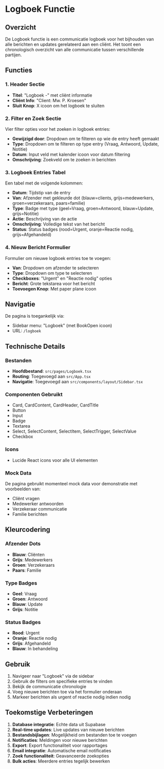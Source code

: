# Logboek Functie

## Overzicht
De Logboek functie is een communicatie logboek voor het bijhouden van alle berichten en updates gerelateerd aan een cliënt. Het toont een chronologisch overzicht van alle communicatie tussen verschillende partijen.

## Functies

### 1. Header Sectie
- **Titel**: "Logboek -" met cliënt informatie
- **Cliënt Info**: "Client: Mw. P. Kroesen"
- **Sluit Knop**: X icoon om het logboek te sluiten

### 2. Filter en Zoek Sectie
Vier filter opties voor het zoeken in logboek entries:
- **Gewijzigd door**: Dropdown om te filteren op wie de entry heeft gemaakt
- **Type**: Dropdown om te filteren op type entry (Vraag, Antwoord, Update, Notitie)
- **Datum**: Input veld met kalender icoon voor datum filtering
- **Omschrijving**: Zoekveld om te zoeken in berichten

### 3. Logboek Entries Tabel
Een tabel met de volgende kolommen:
- **Datum**: Tijdstip van de entry
- **Van**: Afzender met gekleurde dot (blauw=clients, grijs=medewerkers, groen=verzekeraars, paars=familie)
- **Type**: Badge met type (geel=Vraag, groen=Antwoord, blauw=Update, grijs=Notitie)
- **Actie**: Beschrijving van de actie
- **Omschrijving**: Volledige tekst van het bericht
- **Status**: Status badges (rood=Urgent, oranje=Reactie nodig, grijs=Afgehandeld)

### 4. Nieuw Bericht Formulier
Formulier om nieuwe logboek entries toe te voegen:
- **Van**: Dropdown om afzender te selecteren
- **Type**: Dropdown om type te selecteren
- **Checkboxes**: "Urgent" en "Reactie nodig" opties
- **Bericht**: Grote tekstarea voor het bericht
- **Toevoegen Knop**: Met paper plane icoon

## Navigatie
De pagina is toegankelijk via:
- Sidebar menu: "Logboek" (met BookOpen icoon)
- URL: `/logboek`

## Technische Details

### Bestanden
- **Hoofdbestand**: `src/pages/Logboek.tsx`
- **Routing**: Toegevoegd aan `src/App.tsx`
- **Navigatie**: Toegevoegd aan `src/components/layout/Sidebar.tsx`

### Componenten Gebruikt
- Card, CardContent, CardHeader, CardTitle
- Button
- Input
- Badge
- Textarea
- Select, SelectContent, SelectItem, SelectTrigger, SelectValue
- Checkbox

### Icons
- Lucide React icons voor alle UI elementen

### Mock Data
De pagina gebruikt momenteel mock data voor demonstratie met voorbeelden van:
- Cliënt vragen
- Medewerker antwoorden
- Verzekeraar communicatie
- Familie berichten

## Kleurcodering

### Afzender Dots
- **Blauw**: Cliënten
- **Grijs**: Medewerkers
- **Groen**: Verzekeraars
- **Paars**: Familie

### Type Badges
- **Geel**: Vraag
- **Groen**: Antwoord
- **Blauw**: Update
- **Grijs**: Notitie

### Status Badges
- **Rood**: Urgent
- **Oranje**: Reactie nodig
- **Grijs**: Afgehandeld
- **Blauw**: In behandeling

## Gebruik
1. Navigeer naar "Logboek" via de sidebar
2. Gebruik de filters om specifieke entries te vinden
3. Bekijk de communicatie chronologie
4. Voeg nieuwe berichten toe via het formulier onderaan
5. Markeer berichten als urgent of reactie nodig indien nodig

## Toekomstige Verbeteringen
1. **Database integratie**: Echte data uit Supabase
2. **Real-time updates**: Live updates van nieuwe berichten
3. **Bestandsbijlagen**: Mogelijkheid om bestanden toe te voegen
4. **Notificaties**: Meldingen voor nieuwe berichten
5. **Export**: Export functionaliteit voor rapportages
6. **Email integratie**: Automatische email notificaties
7. **Zoek functionaliteit**: Geavanceerde zoekopties
8. **Bulk acties**: Meerdere entries tegelijk bewerken